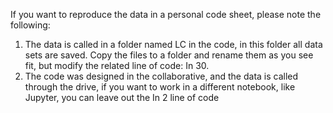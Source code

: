 If you want to reproduce the data in a personal code sheet, please note the following:

1. The data is called in a folder named LC in the code, in this folder all data sets are saved. Copy the files to a folder and rename them as you see fit, but modify the related line of code: In 30.
2. The code was designed in the collaborative, and the data is called through the drive, if you want to work in a different notebook, like Jupyter, you can leave out the In 2 line of code
